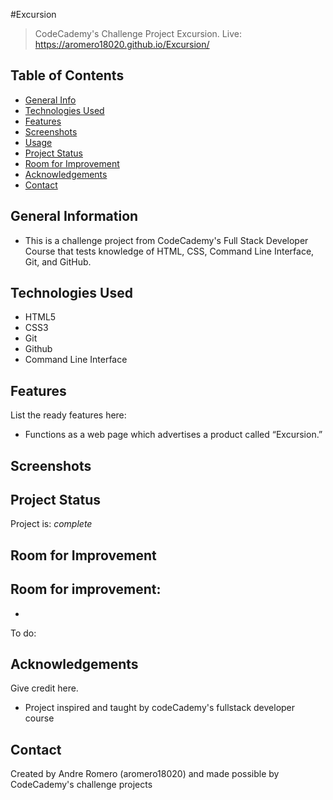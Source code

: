 #Excursion
> CodeCademy's Challenge Project Excursion.
> Live: https://aromero18020.github.io/Excursion/

## Table of Contents
* [General Info](#general-information)
* [Technologies Used](#technologies-used)
* [Features](#features)
* [Screenshots](#screenshots)
* [Usage](#usage)
* [Project Status](#project-status)
* [Room for Improvement](#room-for-improvement)
* [Acknowledgements](#acknowledgements)
* [Contact](#contact)


## General Information
- This is a challenge project from CodeCademy's Full Stack Developer Course that tests knowledge of HTML, CSS, Command Line Interface, Git, and GitHub.


## Technologies Used
- HTML5
- CSS3
- Git
- Github
- Command Line Interface


## Features
List the ready features here:
- Functions as a web page which advertises a product called “Excursion.”


## Screenshots



## Project Status
Project is: _complete_

## Room for Improvement

Room for improvement:
- 
- 

To do:



## Acknowledgements
Give credit here.
- Project inspired and taught by codeCademy's fullstack developer course


## Contact
Created by Andre Romero (aromero18020) and made possible by CodeCademy's challenge projects


